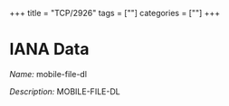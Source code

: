 +++
title = "TCP/2926"
tags = [""]
categories = [""]
+++

# IANA Data

_Name:_ mobile-file-dl

_Description:_ MOBILE-FILE-DL

